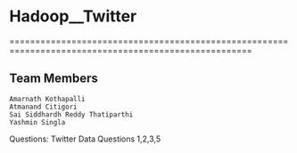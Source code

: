 # Hadoop__Twitter
=====================================================================================================
## Team Members
    Amarnath Kothapalli
    Atmanand Citigori 
    Sai Siddhardh Reddy Thatiparthi 
    Yashmin Singla

Questions:
    Twitter Data
      Questions 1,2,3,5
